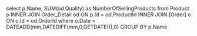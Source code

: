 

select p.Name, SUM(od.Quality) as NumberOfSellingProducts from Product p 
INNER JOIN Order_Detail od ON p.Id = od.ProductId 
INNER JOIN [Order] o ON o.Id = od.OrderId 
where o.Date < DATEADD(mm,DATEDIFF(mm,0,GETDATE()),0)
GROUP BY p.Name
